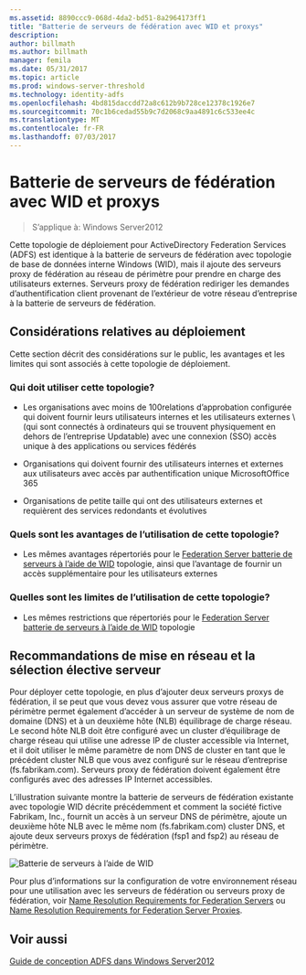 ```yaml
---
ms.assetid: 8890ccc9-068d-4da2-bd51-8a2964173ff1
title: "Batterie de serveurs de fédération avec WID et proxys"
description: 
author: billmath
ms.author: billmath
manager: femila
ms.date: 05/31/2017
ms.topic: article
ms.prod: windows-server-threshold
ms.technology: identity-adfs
ms.openlocfilehash: 4bd815daccdd72a8c612b9b728ce12378c1926e7
ms.sourcegitcommit: 70c1b6cedad55b9c7d2068c9aa4891c6c533ee4c
ms.translationtype: MT
ms.contentlocale: fr-FR
ms.lasthandoff: 07/03/2017
---
```

# <a name="federation-server-farm-using-wid-and-proxies"></a>Batterie de serveurs de fédération avec WID et proxys

>S’applique à: Windows Server2012

Cette topologie de déploiement pour ActiveDirectory Federation Services \(ADFS\) est identique à la batterie de serveurs de fédération avec topologie de base de données interne Windows \(WID\), mais il ajoute des serveurs proxy de fédération au réseau de périmètre pour prendre en charge des utilisateurs externes. Serveurs proxy de fédération rediriger les demandes d’authentification client provenant de l’extérieur de votre réseau d’entreprise à la batterie de serveurs de fédération.  
  
## <a name="deployment-considerations"></a>Considérations relatives au déploiement  
Cette section décrit des considérations sur le public, les avantages et les limites qui sont associés à cette topologie de déploiement.  
  
### <a name="who-should-use-this-topology"></a>Qui doit utiliser cette topologie?  
  
-   Les organisations avec moins de 100relations d’approbation configurée qui doivent fournir leurs utilisateurs internes et les utilisateurs externes \ (qui sont connectés à ordinateurs qui se trouvent physiquement en dehors de l’entreprise Updatable) avec une connexion \(SSO\) accès unique à des applications ou services fédérés  
  
-   Organisations qui doivent fournir des utilisateurs internes et externes aux utilisateurs avec accès par authentification unique MicrosoftOffice 365  
  
-   Organisations de petite taille qui ont des utilisateurs externes et requièrent des services redondants et évolutives  
  
### <a name="what-are-the-benefits-of-using-this-topology"></a>Quels sont les avantages de l’utilisation de cette topologie?  
  
-   Les mêmes avantages répertoriés pour le [Federation Server batterie de serveurs à l’aide de WID](Federation-Server-Farm-Using-WID-2012.md) topologie, ainsi que l’avantage de fournir un accès supplémentaire pour les utilisateurs externes  
  
### <a name="what-are-the-limitations-of-using-this-topology"></a>Quelles sont les limites de l’utilisation de cette topologie?  
  
-   Les mêmes restrictions que répertoriés pour le [Federation Server batterie de serveurs à l’aide de WID](Federation-Server-Farm-Using-WID-2012.md) topologie  
  
## <a name="server-placement-and-network-layout-recommendations"></a>Recommandations de mise en réseau et la sélection élective serveur  
Pour déployer cette topologie, en plus d’ajouter deux serveurs proxys de fédération, il se peut que vous devez vous assurer que votre réseau de périmètre permet également d’accéder à un serveur de système de nom de domaine \(DNS\) et à un deuxième hôte \(NLB\) équilibrage de charge réseau. Le second hôte NLB doit être configuré avec un cluster d’équilibrage de charge réseau qui utilise une adresse IP de cluster accessible via Internet, et il doit utiliser le même paramètre de nom DNS de cluster en tant que le précédent cluster NLB que vous avez configuré sur le réseau d’entreprise \(fs.fabrikam.com\). Serveurs proxy de fédération doivent également être configurés avec des adresses IP Internet accessibles.  
  
L’illustration suivante montre la batterie de serveurs de fédération existante avec topologie WID décrite précédemment et comment la société fictive Fabrikam, Inc., fournit un accès à un serveur DNS de périmètre, ajoute un deuxième hôte NLB avec le même nom \(fs.fabrikam.com\) cluster DNS, et ajoute deux serveurs proxys de fédération \(fsp1 and fsp2\) au réseau de périmètre.  
  
![Batterie de serveurs à l’aide de WID](media/FarmWIDProxies.gif)  
  
Pour plus d’informations sur la configuration de votre environnement réseau pour une utilisation avec les serveurs de fédération ou serveurs proxy de fédération, voir [Name Resolution Requirements for Federation Servers](Name-Resolution-Requirements-for-Federation-Servers.md) ou [Name Resolution Requirements for Federation Server Proxies](Name-Resolution-Requirements-for-Federation-Server-Proxies.md).  
  
## <a name="see-also"></a>Voir aussi
[Guide de conception ADFS dans Windows Server2012](AD-FS-Design-Guide-in-Windows-Server-2012.md)
